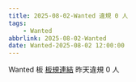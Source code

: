 ```yaml
---
title: 2025-08-02-Wanted 違規 0 人
tags:
    - Wanted
abbrlink: 2025-08-02-Wanted
date: Wanted-2025-08-02 12:00:00
---
```

Wanted 板 [板規連結](https://www.ptt.cc/bbs/Wanted/M.1608829773.A.D3B.html)
昨天違規 0 人
